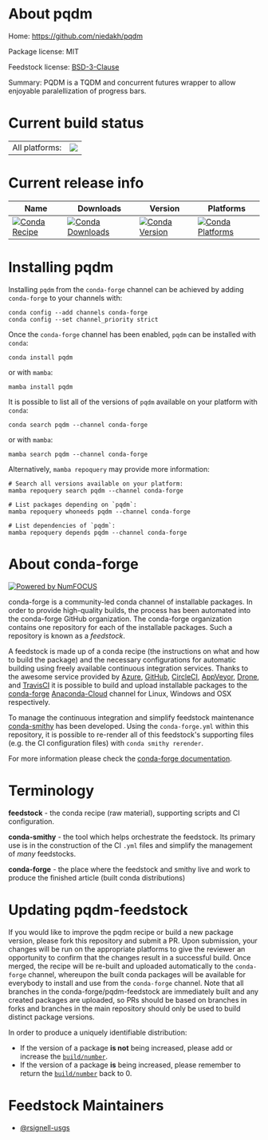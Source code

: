 About pqdm
==========

Home: https://github.com/niedakh/pqdm

Package license: MIT

Feedstock license: [BSD-3-Clause](https://github.com/conda-forge/pqdm-feedstock/blob/master/LICENSE.txt)

Summary: PQDM is a TQDM and concurrent futures wrapper to allow enjoyable paralellization of progress bars.

Current build status
====================


<table><tr><td>All platforms:</td>
    <td>
      <a href="https://dev.azure.com/conda-forge/feedstock-builds/_build/latest?definitionId=14288&branchName=master">
        <img src="https://dev.azure.com/conda-forge/feedstock-builds/_apis/build/status/pqdm-feedstock?branchName=master">
      </a>
    </td>
  </tr>
</table>

Current release info
====================

| Name | Downloads | Version | Platforms |
| --- | --- | --- | --- |
| [![Conda Recipe](https://img.shields.io/badge/recipe-pqdm-green.svg)](https://anaconda.org/conda-forge/pqdm) | [![Conda Downloads](https://img.shields.io/conda/dn/conda-forge/pqdm.svg)](https://anaconda.org/conda-forge/pqdm) | [![Conda Version](https://img.shields.io/conda/vn/conda-forge/pqdm.svg)](https://anaconda.org/conda-forge/pqdm) | [![Conda Platforms](https://img.shields.io/conda/pn/conda-forge/pqdm.svg)](https://anaconda.org/conda-forge/pqdm) |

Installing pqdm
===============

Installing `pqdm` from the `conda-forge` channel can be achieved by adding `conda-forge` to your channels with:

```
conda config --add channels conda-forge
conda config --set channel_priority strict
```

Once the `conda-forge` channel has been enabled, `pqdm` can be installed with `conda`:

```
conda install pqdm
```

or with `mamba`:

```
mamba install pqdm
```

It is possible to list all of the versions of `pqdm` available on your platform with `conda`:

```
conda search pqdm --channel conda-forge
```

or with `mamba`:

```
mamba search pqdm --channel conda-forge
```

Alternatively, `mamba repoquery` may provide more information:

```
# Search all versions available on your platform:
mamba repoquery search pqdm --channel conda-forge

# List packages depending on `pqdm`:
mamba repoquery whoneeds pqdm --channel conda-forge

# List dependencies of `pqdm`:
mamba repoquery depends pqdm --channel conda-forge
```


About conda-forge
=================

[![Powered by
NumFOCUS](https://img.shields.io/badge/powered%20by-NumFOCUS-orange.svg?style=flat&colorA=E1523D&colorB=007D8A)](https://numfocus.org)

conda-forge is a community-led conda channel of installable packages.
In order to provide high-quality builds, the process has been automated into the
conda-forge GitHub organization. The conda-forge organization contains one repository
for each of the installable packages. Such a repository is known as a *feedstock*.

A feedstock is made up of a conda recipe (the instructions on what and how to build
the package) and the necessary configurations for automatic building using freely
available continuous integration services. Thanks to the awesome service provided by
[Azure](https://azure.microsoft.com/en-us/services/devops/), [GitHub](https://github.com/),
[CircleCI](https://circleci.com/), [AppVeyor](https://www.appveyor.com/),
[Drone](https://cloud.drone.io/welcome), and [TravisCI](https://travis-ci.com/)
it is possible to build and upload installable packages to the
[conda-forge](https://anaconda.org/conda-forge) [Anaconda-Cloud](https://anaconda.org/)
channel for Linux, Windows and OSX respectively.

To manage the continuous integration and simplify feedstock maintenance
[conda-smithy](https://github.com/conda-forge/conda-smithy) has been developed.
Using the ``conda-forge.yml`` within this repository, it is possible to re-render all of
this feedstock's supporting files (e.g. the CI configuration files) with ``conda smithy rerender``.

For more information please check the [conda-forge documentation](https://conda-forge.org/docs/).

Terminology
===========

**feedstock** - the conda recipe (raw material), supporting scripts and CI configuration.

**conda-smithy** - the tool which helps orchestrate the feedstock.
                   Its primary use is in the construction of the CI ``.yml`` files
                   and simplify the management of *many* feedstocks.

**conda-forge** - the place where the feedstock and smithy live and work to
                  produce the finished article (built conda distributions)


Updating pqdm-feedstock
=======================

If you would like to improve the pqdm recipe or build a new
package version, please fork this repository and submit a PR. Upon submission,
your changes will be run on the appropriate platforms to give the reviewer an
opportunity to confirm that the changes result in a successful build. Once
merged, the recipe will be re-built and uploaded automatically to the
`conda-forge` channel, whereupon the built conda packages will be available for
everybody to install and use from the `conda-forge` channel.
Note that all branches in the conda-forge/pqdm-feedstock are
immediately built and any created packages are uploaded, so PRs should be based
on branches in forks and branches in the main repository should only be used to
build distinct package versions.

In order to produce a uniquely identifiable distribution:
 * If the version of a package **is not** being increased, please add or increase
   the [``build/number``](https://docs.conda.io/projects/conda-build/en/latest/resources/define-metadata.html#build-number-and-string).
 * If the version of a package **is** being increased, please remember to return
   the [``build/number``](https://docs.conda.io/projects/conda-build/en/latest/resources/define-metadata.html#build-number-and-string)
   back to 0.

Feedstock Maintainers
=====================

* [@rsignell-usgs](https://github.com/rsignell-usgs/)

